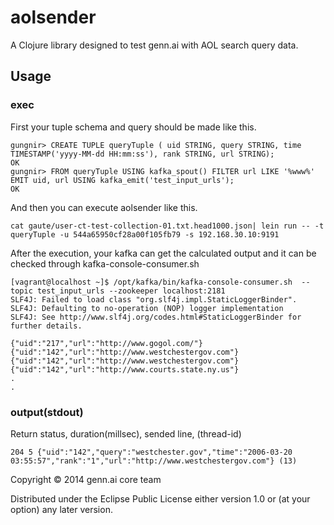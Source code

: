 # aolsender

A Clojure library designed to test genn.ai with AOL search query data.

## Usage

### exec

First your tuple schema and query should be made like this.

```
gungnir> CREATE TUPLE queryTuple ( uid STRING, query STRING, time TIMESTAMP('yyyy-MM-dd HH:mm:ss'), rank STRING, url STRING);
OK
gungnir> FROM queryTuple USING kafka_spout() FILTER url LIKE '%www%' EMIT uid, url USING kafka_emit('test_input_urls');
OK
```

And then you can execute aolsender like this.

```
cat gaute/user-ct-test-collection-01.txt.head1000.json| lein run -- -t queryTuple -u 544a65950cf28a00f105fb79 -s 192.168.30.10:9191
```

After the execution, your kafka can get the calculated output and it can be checked through kafka-console-consumer.sh

```
[vagrant@localhost ~]$ /opt/kafka/bin/kafka-console-consumer.sh  --topic test_input_urls --zookeeper localhost:2181
SLF4J: Failed to load class "org.slf4j.impl.StaticLoggerBinder".
SLF4J: Defaulting to no-operation (NOP) logger implementation
SLF4J: See http://www.slf4j.org/codes.html#StaticLoggerBinder for further details.

{"uid":"217","url":"http://www.gogol.com/"}
{"uid":"142","url":"http://www.westchestergov.com"}
{"uid":"142","url":"http://www.westchestergov.com"}
{"uid":"142","url":"http://www.courts.state.ny.us"}
.
.
```

### output(stdout)
Return status, duration(millsec), sended line, (thread-id)

```
204 5 {"uid":"142","query":"westchester.gov","time":"2006-03-20 03:55:57","rank":"1","url":"http://www.westchestergov.com"} (13)
```

Copyright © 2014 genn.ai core team

Distributed under the Eclipse Public License either version 1.0 or (at
your option) any later version.
